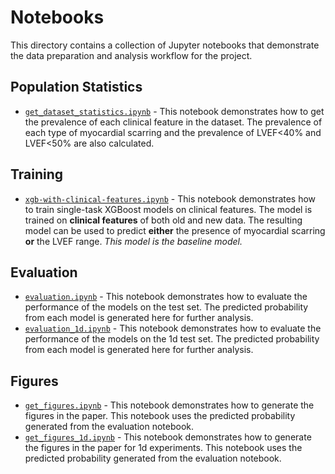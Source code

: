 # Notebooks


This directory contains a collection of Jupyter notebooks that demonstrate the data preparation and analysis workflow for the project.

## Population Statistics

- [`get_dataset_statistics.ipynb`](get_dataset_statistics.ipynb) - This notebook demonstrates how to get the prevalence of each clinical feature in the dataset. The prevalence of each type of myocardial scarring and the prevalence of LVEF<40% and LVEF<50% are also calculated.

## Training

- [`xgb-with-clinical-features.ipynb`](xgb-with-clinical-features.ipynb) - This notebook demonstrates how to train single-task XGBoost models on clinical features. The model is trained on **clinical features** of both old and new data. The resulting model can be used to predict **either** the presence of myocardial scarring **or** the LVEF range. *This model is the baseline model.*

## **Evaluation**

- [`evaluation.ipynb`](evaluation.ipynb) - This notebook demonstrates how to evaluate the performance of the models on the test set. The predicted probability from each model is generated here for further analysis.
- [`evaluation_1d.ipynb`](evaluation_1d.ipynb) - This notebook demonstrates how to evaluate the performance of the models on the 1d test set. The predicted probability from each model is generated here for further analysis.

## **Figures**

- [`get_figures.ipynb`](get_figures.ipynb) - This notebook demonstrates how to generate the figures in the paper. This notebook uses the predicted probability generated from the evaluation notebook.
- [`get_figures_1d.ipynb`](get_figures_1d.ipynb) - This notebook demonstrates how to generate the figures in the paper for 1d experiments. This notebook uses the predicted probability generated from the evaluation notebook.